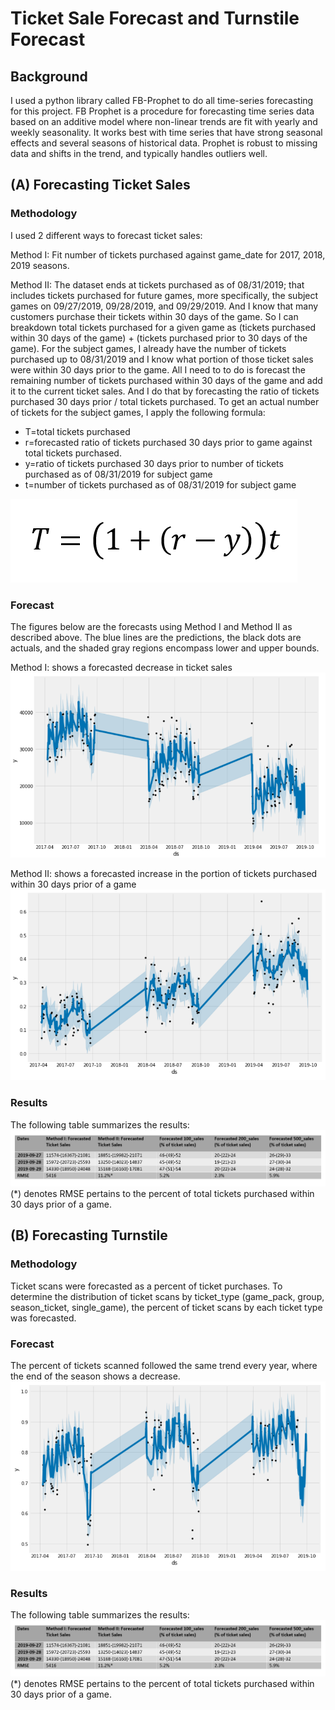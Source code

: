 # Ticket Sale Forecast and Turnstile Forecast

## Background

I used a python library called FB-Prophet to do all time-series forecasting for this project. FB Prophet is a procedure for forecasting time series data based on an additive model where non-linear trends are fit with yearly and weekly seasonality. It works best with time series that have strong seasonal effects and several seasons of historical data. Prophet is robust to missing data and shifts in the trend, and typically handles outliers well.

## (A) Forecasting Ticket Sales

### Methodology

I used 2 different ways to forecast ticket sales:

Method I:
 Fit number of tickets purchased against game_date for 2017, 2018, 2019 seasons.

Method II:
 The dataset ends at tickets purchased as of 08/31/2019; that includes tickets purchased for future games, more specifically, the subject games on 09/27/2019, 09/28/2019, and 09/29/2019. And I know that many customers purchase their tickets within 30 days of the game. So I can breakdown total tickets purchased for a given game as (tickets purchased within 30 days of the game) + (tickets purchased prior to 30 days of the game). For the subject games, I already have the number of tickets purchased up to 08/31/2019 and I know what portion of those ticket sales were within 30 days prior to the game. All I need to to do is forecast the remaining number of tickets purchased within 30 days of the game and add it to the current ticket sales. And I do that by forecasting the ratio of tickets purchased 30 days prior / total tickets purchased. To get an actual number of tickets for the subject games, I apply the following formula:

* T=total tickets purchased
* r=forecasted ratio of tickets purchased 30 days prior to game against total tickets purchased.
* y=ratio of tickets purchased 30 days prior to number of tickets purchased as of 08/31/2019 for subject game
* t=number of tickets purchased as of 08/31/2019 for subject game

![Formula](Images/Equation.PNG)


### Forecast

The figures below are the forecasts using Method I and Method II as described above. The blue lines are the predictions, the black dots are actuals, and the shaded gray regions encompass lower and upper bounds.

Method I: shows a forecasted decrease in ticket sales
![Method1](Images/Method1Forecast.PNG)

Method II: shows a forecasted increase in the portion of tickets purchased within 30 days prior of a game
![Method2](Images/Method2Forecast.PNG)


### Results

The following table summarizes the results:
![Results1](Images/Results1.PNG)
(*) denotes RMSE pertains to the percent of total tickets purchased within 30 days prior of a game.

## (B) Forecasting Turnstile

### Methodology

Ticket scans were forecasted as a percent of ticket purchases. To determine the distribution of ticket scans by ticket_type (game_pack, group, season_ticket, single_game), the percent of ticket scans by each ticket type was forecasted.

### Forecast

The percent of tickets scanned followed the same trend every year, where the end of the season shows a decrease.
![TicketScanForecast](Images/TicketScanForecast.PNG)

### Results

The following table summarizes the results:
![Results1](Images/Results1.PNG)
(*) denotes RMSE pertains to the percent of total tickets purchased within 30 days prior of a game.

